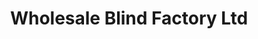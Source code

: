 ---
title: "Wholesale Blind Factory Ltd"
url: /coquitlam/wholesale-blind-factory-ltd/
shop: shop
---